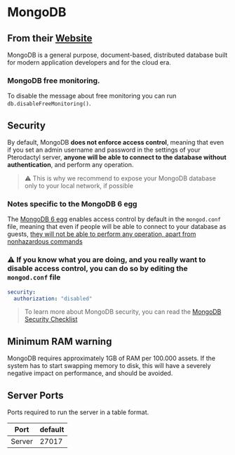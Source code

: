 # MongoDB

## From their [Website](https://www.mongodb.com/)

MongoDB is a general purpose, document-based, distributed database built for modern application developers and for the cloud era.

### MongoDB free monitoring.

To disable the message about free monitoring you can run `db.disableFreeMonitoring()`.

## Security

By default, MongoDB **does not enforce access control**, meaning that even if you set an admin username and password in the settings of your Pterodactyl server, **anyone will be able to connect to the database without authentication**, and perform any operation.

> :warning: This is why we recommend to expose your MongoDB database only to your local network, if possible

### Notes specific to the MongoDB 6 egg

The [MongoDB 6 egg](./egg-mongo-d-b6.json) enables access control by default in the `mongod.conf` file, meaning that even if people will be able to connect to your database as guests, [they will not be able to perform any operation, apart from nonhazardous commands](https://dba.stackexchange.com/a/292175)

### :warning: If you know what you are doing, and you really want to disable access control, you can do so by editing the `mongod.conf` file

```yaml
security:
  authorization: "disabled"
```

> To learn more about MongoDB security, you can read the [MongoDB Security Checklist](https://www.mongodb.com/docs/manual/administration/security-checklist/#security-checklist)

## Minimum RAM warning

MongoDB requires approximately 1GB of RAM per 100.000 assets. If the system has to start swapping memory to disk, this will have a severely negative impact on performance, and should be avoided.

## Server Ports

Ports required to run the server in a table format.

| Port    | default |
|---------|---------|
| Server  |  27017  |
